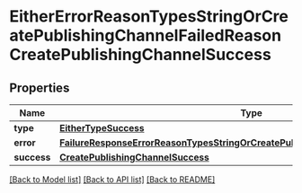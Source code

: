 # EitherErrorReasonTypesStringOrCreatePublishingChannelFailedReasonCreatePublishingChannelSuccess

## Properties
Name | Type | Description | Notes
------------ | ------------- | ------------- | -------------
**type** | [**EitherTypeSuccess**](EitherTypeSuccess.md) |  | 
**error** | [**FailureResponseErrorReasonTypesStringOrCreatePublishingChannelFailedReasonError**](FailureResponseErrorReasonTypesStringOrCreatePublishingChannelFailedReasonError.md) |  | 
**success** | [**CreatePublishingChannelSuccess**](CreatePublishingChannelSuccess.md) |  | 

[[Back to Model list]](../README.md#documentation-for-models) [[Back to API list]](../README.md#documentation-for-api-endpoints) [[Back to README]](../README.md)


